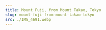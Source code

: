 ```yaml
---
title: Mount Fuji, from Mount Takao, Tokyo
slug: mount-fuji-from-mount-takao-tokyo
src: ./IMG_4691.webp
---
```


